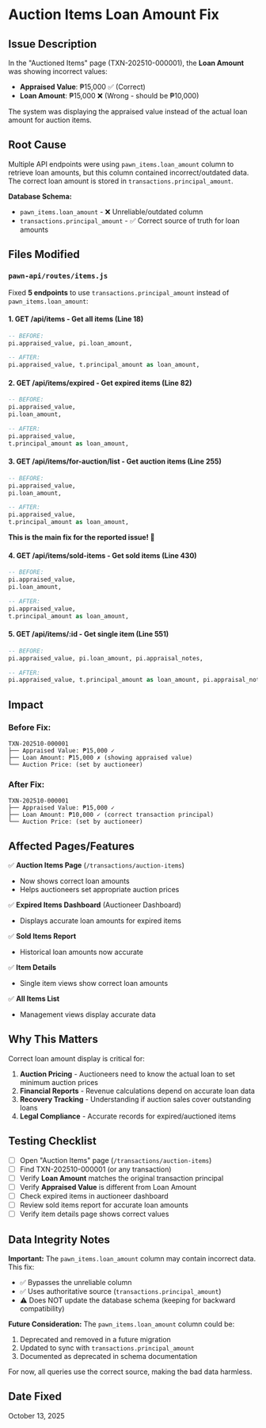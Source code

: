 # Auction Items Loan Amount Fix

## Issue Description
In the "Auctioned Items" page (TXN-202510-000001), the **Loan Amount** was showing incorrect values:
- **Appraised Value**: ₱15,000 ✅ (Correct)
- **Loan Amount**: ₱15,000 ❌ (Wrong - should be ₱10,000)

The system was displaying the appraised value instead of the actual loan amount for auction items.

## Root Cause
Multiple API endpoints were using `pawn_items.loan_amount` column to retrieve loan amounts, but this column contained incorrect/outdated data. The correct loan amount is stored in `transactions.principal_amount`.

**Database Schema:**
- `pawn_items.loan_amount` - ❌ Unreliable/outdated column
- `transactions.principal_amount` - ✅ Correct source of truth for loan amounts

## Files Modified

### `pawn-api/routes/items.js`

Fixed **5 endpoints** to use `transactions.principal_amount` instead of `pawn_items.loan_amount`:

#### 1. **GET /api/items** - Get all items (Line 18)
```sql
-- BEFORE:
pi.appraised_value, pi.loan_amount,

-- AFTER:
pi.appraised_value, t.principal_amount as loan_amount,
```

#### 2. **GET /api/items/expired** - Get expired items (Line 82)
```sql
-- BEFORE:
pi.appraised_value,
pi.loan_amount,

-- AFTER:
pi.appraised_value,
t.principal_amount as loan_amount,
```

#### 3. **GET /api/items/for-auction/list** - Get auction items (Line 255)
```sql
-- BEFORE:
pi.appraised_value,
pi.loan_amount,

-- AFTER:
pi.appraised_value,
t.principal_amount as loan_amount,
```
**This is the main fix for the reported issue! 🎯**

#### 4. **GET /api/items/sold-items** - Get sold items (Line 430)
```sql
-- BEFORE:
pi.appraised_value,
pi.loan_amount,

-- AFTER:
pi.appraised_value,
t.principal_amount as loan_amount,
```

#### 5. **GET /api/items/:id** - Get single item (Line 551)
```sql
-- BEFORE:
pi.appraised_value, pi.loan_amount, pi.appraisal_notes,

-- AFTER:
pi.appraised_value, t.principal_amount as loan_amount, pi.appraisal_notes,
```

## Impact

### Before Fix:
```
TXN-202510-000001
├── Appraised Value: ₱15,000 ✓
├── Loan Amount: ₱15,000 ✗ (showing appraised value)
└── Auction Price: (set by auctioneer)
```

### After Fix:
```
TXN-202510-000001
├── Appraised Value: ₱15,000 ✓
├── Loan Amount: ₱10,000 ✓ (correct transaction principal)
└── Auction Price: (set by auctioneer)
```

## Affected Pages/Features

✅ **Auction Items Page** (`/transactions/auction-items`)
- Now shows correct loan amounts
- Helps auctioneers set appropriate auction prices

✅ **Expired Items Dashboard** (Auctioneer Dashboard)
- Displays accurate loan amounts for expired items

✅ **Sold Items Report**
- Historical loan amounts now accurate

✅ **Item Details**
- Single item views show correct loan amounts

✅ **All Items List**
- Management views display accurate data

## Why This Matters

Correct loan amount display is critical for:
1. **Auction Pricing** - Auctioneers need to know the actual loan to set minimum auction prices
2. **Financial Reports** - Revenue calculations depend on accurate loan data
3. **Recovery Tracking** - Understanding if auction sales cover outstanding loans
4. **Legal Compliance** - Accurate records for expired/auctioned items

## Testing Checklist

- [ ] Open "Auction Items" page (`/transactions/auction-items`)
- [ ] Find TXN-202510-000001 (or any transaction)
- [ ] Verify **Loan Amount** matches the original transaction principal
- [ ] Verify **Appraised Value** is different from Loan Amount
- [ ] Check expired items in auctioneer dashboard
- [ ] Review sold items report for accurate loan amounts
- [ ] Verify item details page shows correct values

## Data Integrity Notes

**Important:** The `pawn_items.loan_amount` column may contain incorrect data. This fix:
- ✅ Bypasses the unreliable column
- ✅ Uses authoritative source (`transactions.principal_amount`)
- ⚠️ Does NOT update the database schema (keeping for backward compatibility)

**Future Consideration:** 
The `pawn_items.loan_amount` column could be:
1. Deprecated and removed in a future migration
2. Updated to sync with `transactions.principal_amount`
3. Documented as deprecated in schema documentation

For now, all queries use the correct source, making the bad data harmless.

## Date Fixed
October 13, 2025
